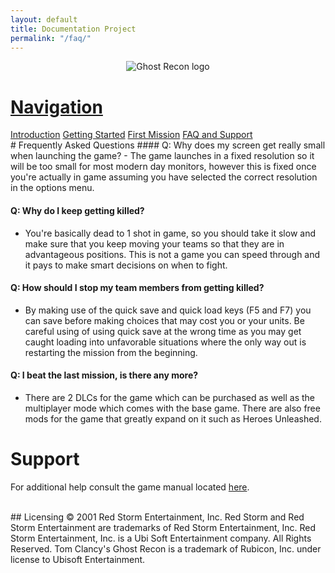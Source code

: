 ```yaml
---
layout: default
title: Documentation Project
permalink: "/faq/"
---
```


<link href="../style.css" rel="stylesheet">
<div id="sideBar" class="sidenav">
	<p align="center">
		<img src="../images/ghostreconlogo.png" alt="Ghost Recon logo">
	</p>
	<h1><u>Navigation</u></h1>
	<a href="../home">Introduction</a>
	<a href="../getting_started">Getting Started</a>
	<a href="../mission">First Mission</a>
	<a href="../faq" class="cur">FAQ and Support</a>
</div>
# Frequently Asked Questions
#### Q: Why does my screen get really small when launching the game?
- The game launches in a fixed resolution so it will be too small for most modern day monitors, however this is fixed once you're actually in game
assuming you have selected the correct resolution in the options menu.

#### Q: Why do I keep getting killed?
- You're basically dead to 1 shot in game, so you should take it slow and make sure that you keep moving your teams so that they are in
advantageous positions. This is not a game you can speed through and it pays to make smart decisions on when to fight.

#### Q: How should I stop my team members from getting killed?
- By making use of the quick save and quick load keys (F5 and F7) you can save before making choices that may cost you or your units. Be
careful using of using quick save at the wrong time as you may get caught loading into unfavorable situations where the only way out is restarting
the mission from the beginning.

#### Q: I beat the last mission, is there any more?
- There are 2 DLCs for the game which can be purchased as well as the multiplayer mode which comes with the base game. There are also free mods for the game that greatly 
expand on it such as Heroes Unleashed.

# Support 
For additional help consult the game manual located [here](https://cdn.cloudflare.steamstatic.com/steam/apps/15300/manuals/manual_english.pdf?t=1447351361).

<br>
## Licensing
© 2001 Red Storm Entertainment, Inc. Red Storm and Red Storm Entertainment are trademarks of Red Storm Entertainment, Inc. Red Storm Entertainment, Inc. 
is a Ubi Soft Entertainment company. All Rights Reserved. Tom Clancy's Ghost Recon is a trademark of Rubicon, Inc. under license to Ubisoft Entertainment.
